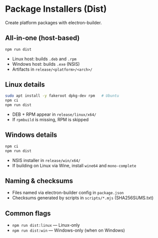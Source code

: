 # Package Installers (Dist)

Create platform packages with electron-builder.

## All-in-one (host-based)
```bash
npm run dist
```
- Linux host: builds `.deb` and `.rpm`
- Windows host: builds `.exe` (NSIS)
- Artifacts in `release/<platform>/<arch>/`

## Linux details
```bash
sudo apt install -y fakeroot dpkg-dev rpm   # Ubuntu
npm ci
npm run dist
```
- DEB + RPM appear in `release/linux/x64/`
- If `rpmbuild` is missing, RPM is skipped

## Windows details
```powershell
npm ci
npm run dist
```
- NSIS installer in `release/win/x64/`
- If building on Linux via Wine, install `wine64` and `mono-complete`

## Naming & checksums
- Files named via electron-builder config in `package.json`
- Checksums generated by scripts in `scripts/*.mjs` (SHA256SUMS.txt)

## Common flags
- `npm run dist:linux` — Linux-only
- `npm run dist:win` — Windows-only (when on Windows)
